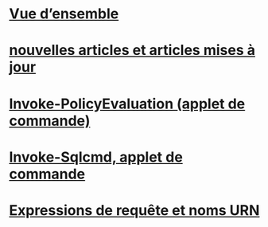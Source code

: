 # [Vue d’ensemble](database-engine-powershell-reference.md)  
# [nouvelles articles et articles mises à jour](new-updated-powershell.md)
# [Invoke-PolicyEvaluation (applet de commande)](invoke-policyevaluation-cmdlet.md)  
# [Invoke-Sqlcmd, applet de commande](invoke-sqlcmd-cmdlet.md)  
# [Expressions de requête et noms URN](query-expressions-and-uniform-resource-names.md)  
